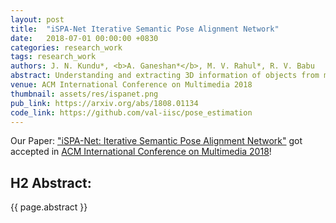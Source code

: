 ```yaml
---
layout: post
title:  "iSPA-Net Iterative Semantic Pose Alignment Network"
date:   2018-07-01 00:00:00 +0830
categories: research_work
tags: research_work
authors: J. N. Kundu*, <b>A. Ganeshan*</b>, M. V. Rahul*, R. V. Babu
abstract: Understanding and extracting 3D information of objects from monocular 2D images is a fundamental problem in computer vision. In the task of 3D object pose estimation, recent data driven deep neural network based approaches suffer from scarcity of real images with 3D keypoint and pose annotations. Drawing inspiration from human cognition, where the annotators use a 3D CAD model as structural reference to acquire ground-truth viewpoints for real images; we propose an iterative Semantic Pose Alignment Network, called iSPA-Net. Our approach focuses on exploiting semantic 3D structural regularity to solve the task of fine-grained pose estimation by predicting viewpoint difference between a given pair of images. Such image comparison based approach also alleviates the problem of data scarcity and hence enhances scalability of the proposed approach for novel object categories with minimal annotation. The fine-grained object pose estimator is also aided by correspondence of learned spatial descriptor of the input image pair. The proposed pose alignment framework enjoys the faculty to refine its initial pose estimation in consecutive iterations by utilizing an online rendering setup along with effectiveness of a non-uniform bin classification of pose-difference. This enables iSPA-Net to achieve state-of-the-art performance on various real image viewpoint estimation datasets. Further, we demonstrate effectiveness of the approach for multiple applications. First, we show results for active object viewpoint localization to capture images from similar pose considering only a single image as pose reference. Second, we demonstrate the ability of the learned semantic correspondence to perform unsupervised part-segmentation transfer using only a single part-annotated 3D template model per object class. To encourage reproducible research, we have released the codes for our proposed algorithm.
venue: ACM International Conference on Multimedia 2018
thumbnail: assets/res/ispanet.png
pub_link: https://arxiv.org/abs/1808.01134
code_link: https://github.com/val-iisc/pose_estimation
---
```


Our Paper: <a href= 'https://arxiv.org/abs/1808.01134'>"iSPA-Net: Iterative Semantic Pose Alignment Network"</a> got accepted in <a href= "http://www.sigmm.org/opentoc/MM2018-TOC">ACM International Conference on Multimedia 2018</a>!

## H2 Abstract:

{{ page.abstract }}